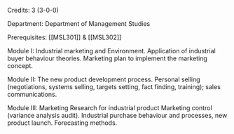 Credits: 3 (3-0-0)

Department: Department of Management Studies

Prerequisites: [[MSL301]] & [[MSL302]]

Module I: Industrial marketing and Environment. Application of industrial buyer behaviour theories. Marketing plan to implement the marketing concept.

Module II: The new product development process. Personal selling (negotiations, systems selling, targets setting, fact finding, training); sales communications.

Module III: Marketing Research for industrial product Marketing control (variance analysis audit). Industrial purchase behaviour and processes, new product launch. Forecasting methods.
